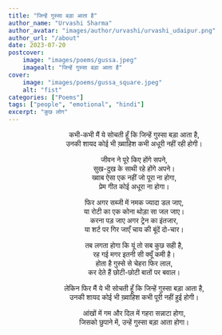 ```yaml
---
title: "जिन्हें गुस्सा बड़ा आता है"
author_name: "Urvashi Sharma"
author_avatar: "images/author/urvashi/urvashi_udaipur.png"
author_url: "/about"
date: 2023-07-20
postcover:
    image: "images/poems/gussa.jpeg"
    imagealt: "जिन्हें गुस्सा बड़ा आता है"
cover:
    image: "images/poems/gussa_square.jpeg"
    alt: "fist"
categories: ["Poems"]
tags: ["people", "emotional", "hindi"]
excerpt: "कुछ लोग"
---
```

<center>

कभी-कभी मैं ये सोचती हूँ कि जिन्हें गुस्सा बड़ा आता है,<br> 
 उनकी शायद कोई भी ख़्वाहिश कभी अधूरी नहीं रही होगी।

जीवन ने पूरे किए होंगे सपने,<br> 
सुख-दुख के साथी रहे होंगे अपने। <br> 
ख्वाब ऐसा एक नहीं जो पूरा ना होगा,<br> 
प्रेम गीत कोई अधूरा ना होगा।

फिर अगर सब्जी में नमक ज्यादा डल जाए,<br> 
या रोटी का एक कोना थोड़ा सा जल जाए।<br> 
करना पड़ जाए अगर ट्रेन का इंतजार,  
या शर्ट पर गिर जाएँ चाय की बूंदें दो-चार।

तब लगता होगा कि यूं तो सब कुछ सही है,  
रह गई मगर इतनी सी क्यूँ कमी है।  
होता है गुस्से से चेहरा फिर लाल,  
कर देते हैं छोटी-छोटी बातों पर बवाल।

लेकिन फिर मैं ये भी सोचती हूँ कि जिन्हें गुस्सा बड़ा आता है,<br> 
 उनकी शायद कोई भी ख़्वाहिश कभी पूरी नहीं हुई होगी।

आंखों में गम और दिल में गहरा सन्नाटा होगा,  
जिसको छुपाने में, उन्हें गुस्सा बड़ा आता होगा।

</center>
